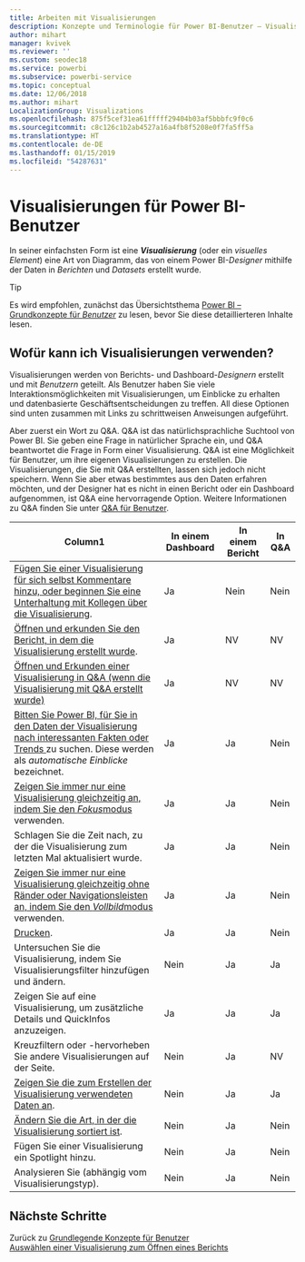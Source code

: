 ```yaml
---
title: Arbeiten mit Visualisierungen
description: Konzepte und Terminologie für Power BI-Benutzer – Visualisierungen, visuelle Elemente. Was ist eine Power BI-Visualisierung bzw. ein visuelles Element.
author: mihart
manager: kvivek
ms.reviewer: ''
ms.custom: seodec18
ms.service: powerbi
ms.subservice: powerbi-service
ms.topic: conceptual
ms.date: 12/06/2018
ms.author: mihart
LocalizationGroup: Visualizations
ms.openlocfilehash: 875f5cef31ea61fffff29404b03af5bbbfc9f0c6
ms.sourcegitcommit: c8c126c1b2ab4527a16a4fb8f5208e0f7fa5ff5a
ms.translationtype: HT
ms.contentlocale: de-DE
ms.lasthandoff: 01/15/2019
ms.locfileid: "54287631"
---
```

# <a name="visualizations-for-power-bi-consumers"></a>Visualisierungen für Power BI-**Benutzer**

In seiner einfachsten Form ist eine ***Visualisierung*** (oder ein *visuelles Element*) eine Art von Diagramm, das von einem Power BI-*Designer* mithilfe der Daten in *Berichten* und *Datasets* erstellt wurde. 

> [!TIP]
> Es wird empfohlen, zunächst das Übersichtsthema [Power BI – Grundkonzepte für *Benutzer*](end-user-basic-concepts.md) zu lesen, bevor Sie diese detaillierteren Inhalte lesen.

## <a name="what-can-i-do-with-visualizations"></a>Wofür kann ich Visualisierungen verwenden?

Visualisierungen werden von Berichts- und Dashboard-*Designern* erstellt und mit *Benutzern* geteilt. Als Benutzer haben Sie viele Interaktionsmöglichkeiten mit Visualisierungen, um Einblicke zu erhalten und datenbasierte Geschäftsentscheidungen zu treffen. All diese Optionen sind unten zusammen mit Links zu schrittweisen Anweisungen aufgeführt.

Aber zuerst ein Wort zu Q&A. Q&A ist das natürlichsprachliche Suchtool von Power BI. Sie geben eine Frage in natürlicher Sprache ein, und Q&A beantwortet die Frage in Form einer Visualisierung. Q&A ist eine Möglichkeit für Benutzer, um ihre eigenen Visualisierungen zu erstellen. Die Visualisierungen, die Sie mit Q&A erstellten, lassen sich jedoch nicht speichern. Wenn Sie aber etwas bestimmtes aus den Daten erfahren möchten, und der Designer hat es nicht in einen Bericht oder ein Dashboard aufgenommen, ist Q&A eine hervorragende Option. Weitere Informationen zu Q&A finden Sie unter [Q&A für Benutzer](end-user-q-and-a.md).



|Column1  |In einem Dashboard  |In einem Bericht  | In Q&A
|---------|---------|---------|--------|
|[Fügen Sie einer Visualisierung für sich selbst Kommentare hinzu, oder beginnen Sie eine Unterhaltung mit Kollegen über die Visualisierung](end-user-comment.md).     |  Ja       |   Nein      |  Nein  |
|[Öffnen und erkunden Sie den Bericht, in dem die Visualisierung erstellt wurde](end-user-tiles.md).     |    Ja     |   NV      |  NV |
|[Öffnen und Erkunden einer Visualisierung in Q&A (wenn die Visualisierung mit Q&A erstellt wurde)](end-user-q-and-a.md)     |   Ja      |   NV      |  NV  |
|[Bitten Sie Power BI, für Sie in den Daten der Visualisierung nach interessanten Fakten oder Trends ](end-user-insights.md) zu suchen.  Diese werden als *automatische Einblicke* bezeichnet.     |    Ja     |   Ja      | Nein   |
|[Zeigen Sie immer nur eine Visualisierung gleichzeitig an, indem Sie den *Fokus*modus](end-user-focus.md) verwenden.     | Ja        |   Ja      | Nein  |
|Schlagen Sie die Zeit nach, zu der die Visualisierung zum letzten Mal aktualisiert wurde.     |  Ja       |    Ja     | Nein  |
|[Zeigen Sie immer nur eine Visualisierung gleichzeitig ohne Ränder oder Navigationsleisten an, indem Sie den *Vollbild*modus](end-user-focus.md) verwenden.     |   Ja      |  Ja       | Nein  |
|[Drucken](end-user-print.md).     |  Ja       |   Ja      | Nein  |
|Untersuchen Sie die Visualisierung, indem Sie Visualisierungsfilter hinzufügen und ändern.     |    Nein     |   Ja      | Ja  |
|Zeigen Sie auf eine Visualisierung, um zusätzliche Details und QuickInfos anzuzeigen.     |    Ja     |   Ja      | Ja  |
|Kreuzfiltern oder -hervorheben Sie andere Visualisierungen auf der Seite.     |   Nein      |   Ja      | NV  |
|[Zeigen Sie die zum Erstellen der Visualisierung verwendeten Daten an](end-user-show-data.md).     |  Nein       |   Ja      | Ja  |
| [Ändern Sie die Art, in der die Visualisierung sortiert ist](end-user-search-sort.md). | Nein  | Ja  | Nein  |
| Fügen Sie einer Visualisierung ein Spotlight hinzu. | Nein  | Ja  |  Nein |
| Analysieren Sie (abhängig vom Visualisierungstyp). | Nein  | Ja  | Nein  |

## <a name="next-steps"></a>Nächste Schritte
Zurück zu [Grundlegende Konzepte für Benutzer](end-user-basic-concepts.md)    
[Auswählen einer Visualisierung zum Öffnen eines Berichts](end-user-report-open.md)